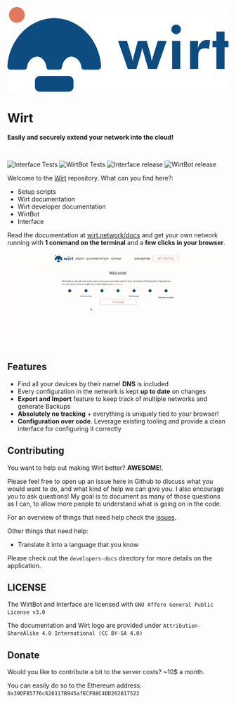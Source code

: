 ![Wirt logo](Interface/public/logo.svg)

# Wirt
**Easily and securely extend your network into the cloud!**

<br/>

![Interface Tests](https://github.com/b-m-f/Wirt/workflows/run%20Interface%20tests/badge.svg)
![WirtBot Tests](https://github.com/b-m-f/Wirt/workflows/run%20WirtBot%20tests/badge.svg)
![Interface release](https://github.com/b-m-f/Wirt/workflows/build%20and%20push%20interface/badge.svg)
![WirtBot release](https://github.com/b-m-f/Wirt/workflows/build%20and%20push%20WirtBot/badge.svg)

Welcome to the [Wirt](https://wirt.network) repository.
What can you find here?:

- Setup scripts
- Wirt documentation
- Wirt developer documentation
- WirtBot
- Interface

Read the documentation at [wirt.network/docs](https://wirt.network) and get your own network running with **1 command on the terminal** and a **few clicks in your browser**.


![Small video to demonstrate the Tutorial](media/wirt_tutorial.gif)

## Features
- Find all your devices by their name! **DNS** is included
- Every configuration in the network is kept **up to date** on changes
- **Export and Import** feature to keep track of multiple networks and generate Backups
- **Absolutely no tracking** + everything is uniquely tied to your browser!
- **Configuration over code**. Leverage existing tooling and provide a clean interface for configuring it correctly

## Contributing

You want to help out making Wirt better? **AWESOME**!.

Please feel free to open up an issue here in Github to discuss what you would want to do, and what kind of help we can give you.
I also encourage you to ask questions! My goal is to document as many of those questions as I can, to allow more people to understand what is going on in the code.

For an overview of things that need help check the [issues](https://github.com/b-m-f/wirt/issues).

Other things that need help:

- Translate it into a language that you know

Please check out the `developers-docs` directory for more details on the application.

## LICENSE

The WirtBot and Interface are licensed with `GNU Affero General Public License v3.0`

The documentation and Wirt logo are provided under `Attribution-ShareAlike 4.0 International (CC BY-SA 4.0)`

## Donate

Would you like to contribute a bit to the server costs? ~10$ a month.

You can easily do so to the Ethereum address: `0x39DF85776c626117B945afECF08C4DD262817522`
